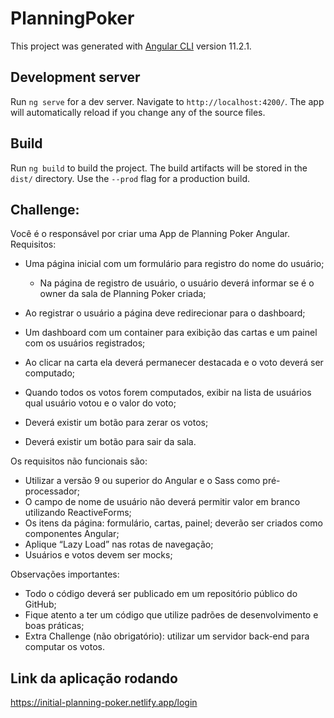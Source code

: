 # PlanningPoker

This project was generated with [Angular CLI](https://github.com/angular/angular-cli) version 11.2.1.

## Development server

Run `ng serve` for a dev server. Navigate to `http://localhost:4200/`. The app will automatically reload if you change any of the source files.

## Build

Run `ng build` to build the project. The build artifacts will be stored in the `dist/` directory. Use the `--prod` flag for a production build.


## Challenge:
Você é o responsável por criar uma App de Planning Poker Angular.
Requisitos:
 - Uma página inicial com um formulário para registro do nome do usuário;
    - Na página de registro de usuário, o usuário deverá informar se é o owner da sala de Planning Poker criada;

 - Ao registrar o usuário a página deve redirecionar para o dashboard;
 - Um dashboard com um container para exibição das cartas e um painel com os usuários registrados;
 - Ao clicar na carta ela deverá permanecer destacada e o voto deverá ser computado;
 - Quando todos os votos forem computados, exibir na lista de usuários qual usuário votou e o valor do voto;
 - Deverá existir um botão para zerar os votos;
 - Deverá existir um botão para sair da sala.


Os requisitos não funcionais são:
 -  Utilizar a versão 9 ou superior do Angular e o Sass como pré-processador;
 -  O campo de nome de usuário não deverá permitir valor em branco utilizando ReactiveForms;
 -  Os itens da página: formulário, cartas, painel; deverão ser criados como componentes
Angular;
 -  Aplique “Lazy Load” nas rotas de navegação;
 -  Usuários e votos devem ser mocks;

Observações importantes:
 -  Todo o código deverá ser publicado em um repositório público do GitHub;
 -  Fique atento a ter um código que utilize padrões de desenvolvimento e boas práticas;
 -  Extra Challenge (não obrigatório): utilizar um servidor back-end para computar os votos.

## Link da aplicação rodando
https://initial-planning-poker.netlify.app/login
